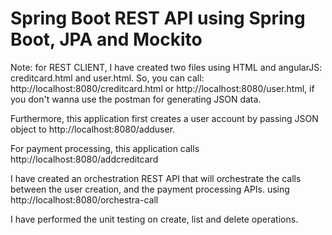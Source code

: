 # Spring Boot REST API using Spring Boot, JPA and Mockito

Note: for REST CLIENT, I have created two files using HTML and angularJS:  creditcard.html and user.html. So, you can call:
http://localhost:8080/creditcard.html or http://localhost:8080/user.html, if you don't wanna use the postman for generating JSON data.

Furthermore, this application first creates a user account by passing JSON object to http://localhost:8080/adduser.

For payment processing, this application calls http://localhost:8080/addcreditcard

I have created an orchestration REST API that will orchestrate the calls between the user creation, and the payment processing APIs. 
using http://localhost:8080/orchestra-call

I have performed the unit testing on create, list and delete operations. 


